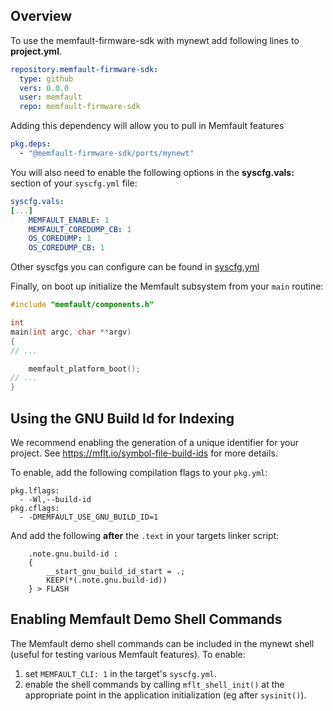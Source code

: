 ## Overview

To use the memfault-firmware-sdk with mynewt add following lines to
**project.yml**.

```yaml
repository.memfault-firmware-sdk:
  type: github
  vers: 0.0.0
  user: memfault
  repo: memfault-firmware-sdk
```

Adding this dependency will allow you to pull in Memfault features

```yaml
pkg.deps:
  - "@memfault-firmware-sdk/ports/mynewt"
```

You will also need to enable the following options in the **syscfg.vals:**
section of your `syscfg.yml` file:

```yaml
syscfg.vals:
[...]
    MEMFAULT_ENABLE: 1
    MEMFAULT_COREDUMP_CB: 1
    OS_COREDUMP: 1
    OS_COREDUMP_CB: 1
```

Other syscfgs you can configure can be found in [syscfg.yml](syscfg.yml)

Finally, on boot up initialize the Memfault subsystem from your `main` routine:

```c
#include "memfault/components.h"

int
main(int argc, char **argv)
{
// ...

    memfault_platform_boot();
// ...
}
```

## Using the GNU Build Id for Indexing

We recommend enabling the generation of a unique identifier for your project.
See https://mflt.io/symbol-file-build-ids for more details.

To enable, add the following compilation flags to your `pkg.yml`:

```
pkg.lflags:
  - -Wl,--build-id
pkg.cflags:
  - -DMEMFAULT_USE_GNU_BUILD_ID=1
```

And add the following **after** the `.text` in your targets linker script:

```
    .note.gnu.build-id :
    {
        __start_gnu_build_id_start = .;
        KEEP(*(.note.gnu.build-id))
    } > FLASH
```

## Enabling Memfault Demo Shell Commands

The Memfault demo shell commands can be included in the mynewt shell (useful for
testing various Memfault features). To enable:

1. set `MEMFAULT_CLI: 1` in the target's `syscfg.yml`.
2. enable the shell commands by calling `mflt_shell_init()` at the appropriate
   point in the application initialization (eg after `sysinit()`).

